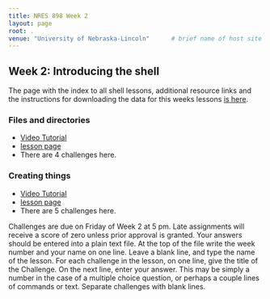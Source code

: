 ```yaml
---
title: NRES 898 Week 2
layout: page
root: .
venue: "University of Nebraska-Lincoln"      # brief name of host site without address (e.g., "Euphoric State University")
---
```

## Week 2: Introducing the shell

The page with the index to all shell lessons, additional resource links and
the instructions for downloading the data for this weeks lessons
[is here](http://swcarpentry.github.io/shell-novice/). 

### Files and directories

* [Video Tutorial](https://youtu.be/rrOk_m2yIbM)
* [lesson page](http://swcarpentry.github.io/shell-novice/01-filedir.html)
* There are 4 challenges here.

### Creating things

* [Video Tutorial](https://youtu.be/48cPJKXzF7c)
* [lesson page](http://swcarpentry.github.io/shell-novice/02-create.html)
* There are 5 challenges here. 

Challenges are due on Friday of Week 2 at 5 pm. Late assignments will receive 
a score of zero unless prior approval is granted. Your answers should be 
entered into a plain text file. At the top of the file write 
the week number and your name on one line. Leave a blank line, and type the 
name of the lesson. For each challenge in the lesson, on one line, give the 
title of the Challenge. On the next line, enter your answer. This may be 
simply a number in the case of a multiple choice question, or perhaps a couple 
lines of commands or text. Separate challenges with blank lines.
